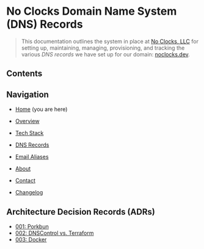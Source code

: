 # No Clocks Domain Name System (DNS) Records

> This documentation outlines the system in place at [No Clocks, LLC](https://github.com/noclocks) for setting up, maintaining, managing, provisioning, and tracking the various *DNS records* we have set up for our domain: [noclocks.dev](https://noclocks.dev).

## Contents

## Navigation

- [Home](./index.md) (you are here)
- [Overview](./overview.md)
- [Tech Stack](./techstack.md)

- [DNS Records](./dns-records.md)
- [Email Aliases](./email-aliases.md)

- [About](./about.md)
- [Contact](./contact.md)

- [Changelog](./changelog.md)

## Architecture Decision Records (ADRs)

- [001: Porkbun](./decisions/001-porkbun.md)
- [002: DNSControl vs. Terraform](./decisions/002-dnscontrol-vs-terraform.md)
- [003: Docker](./decisions/003-docker.md)
